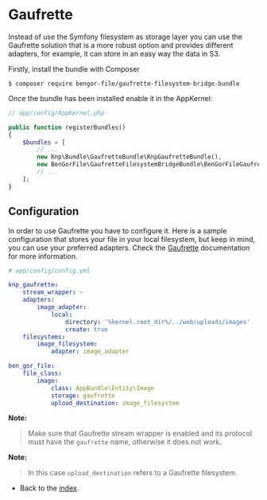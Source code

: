 # Gaufrette
Instead of use the Symfony filesystem as storage layer you can use the Gaufrette solution that is a more robust option
and provides different adapters, for example, it can store in an easy way the data in S3.

Firstly, install the bundle with Composer
```shell
$ composer require bengor-file/gaufrette-filesystem-bridge-bundle
```
Once the bundle has been installed enable it in the AppKernel:
```php
// app/config/AppKernel.php

public function registerBundles()
{
    $bundles = [
        // ...
        new Knp\Bundle\GaufretteBundle\KnpGaufretteBundle(),
        new BenGorFile\GaufretteFilesystemBridgeBundle\BenGorFileGaufretteFilesystemBridgeBundle(),  
        // ...
    ];
}
```
## Configuration
In order to use Gaufrette you have to configure it. Here is a sample configuration that stores your file in your
local filesystem, but keep in mind, you can use your preferred adapters. Check the [Gaufrette][1] documentation for
more information.
``` yml
# app/config/config.yml

knp_gaufrette:
    stream_wrapper: ~ 
    adapters:
        image_adapter:
            local:
                directory: '%kernel.root_dir%/../web/uploads/images'
                create: true
    filesystems:
        image_filesystem:
            adapter: image_adapter

ben_gor_file:
    file_class:
        image:
            class: AppBundle\Entity\Image
            storage: gaufrette
            upload_destination: image_filesystem
```

**Note:**
> Make sure that Gaufrette stream wrapper is enabled and its protocol must have the `gaufrette` name, otherwise it
does not work.

**Note:**
> In this case `upload_destination` refers to a Gaufrette filesystem.

- Back to the [index](index.md).

[1]: https://github.com/KnpLabs/KnpGaufretteBundle
